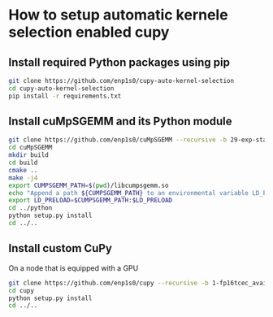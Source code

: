 # How to setup automatic kernele selection enabled cupy

## Install required Python packages using pip
```bash
git clone https://github.com/enp1s0/cupy-auto-kernel-selection
cd cupy-auto-kernel-selection
pip install -r requirements.txt
```

## Install cuMpSGEMM and its Python module
```bash
git clone https://github.com/enp1s0/cuMpSGEMM --recursive -b 29-exp-stats
cd cuMpSGEMM
mkdir build
cd build
cmake ..
make -j4
export CUMPSGEMM_PATH=$(pwd)/libcumpsgemm.so
echo "Append a path ${CUMPSGEMM_PATH} to an environmental variable LD_PRELOAD"
export LD_PRELOAD=$CUMPSGEMM_PATH:$LD_PRELOAD
cd ../python
python setup.py install
cd ../..
```

## Install custom CuPy
On a node that is equipped with a GPU
```bash
git clone https://github.com/enp1s0/cupy --recursive -b 1-fp16tcec_available
cd cupy
python setup.py install
cd ../..
```
